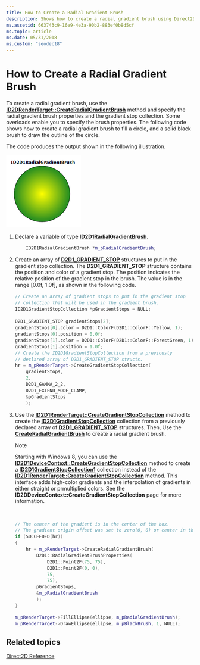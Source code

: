 ```yaml
---
title: How to Create a Radial Gradient Brush
description: Shows how to create a radial gradient brush using Direct2D.
ms.assetid: 663743c9-16e9-4e3a-90b2-883ef0b8d5cf
ms.topic: article
ms.date: 05/31/2018
ms.custom: "seodec18"
---
```


# How to Create a Radial Gradient Brush

To create a radial gradient brush, use the [**ID2DRenderTarget::CreateRadialGradientBrush**](/windows/desktop/api/d2d1/nf-d2d1-id2d1rendertarget-createradialgradientbrush(constd2d1_radial_gradient_brush_properties__id2d1gradientstopcollection_id2d1radialgradientbrush)) method and specify the radial gradient brush properties and the gradient stop collection. Some overloads enable you to specify the brush properties. The following code shows how to create a radial gradient brush to fill a circle, and a solid black brush to draw the outline of the circle.

The code produces the output shown in the following illustration.

![illustration of a circle filled with a radial gradient brush](images/brushes-ovw-radials.png)

1.  Declare a variable of type [**ID2D1RadialGradientBrush**](https://msdn.microsoft.com/library/Dd371529(v=VS.85).aspx).
    ```C++
        ID2D1RadialGradientBrush *m_pRadialGradientBrush;
    ```

    

2.  Create an array of [**D2D1\_GRADIENT\_STOP**](/windows/desktop/api/d2d1/ns-d2d1-d2d1_gradient_stop) structures to put in the gradient stop collection. The **D2D1\_GRADIENT\_STOP** structure contains the position and color of a gradient stop. The position indicates the relative position of the gradient stop in the brush. The value is in the range \[0.0f, 1.0f\], as shown in the following code.

    ```C++
    // Create an array of gradient stops to put in the gradient stop
    // collection that will be used in the gradient brush.
    ID2D1GradientStopCollection *pGradientStops = NULL;

    D2D1_GRADIENT_STOP gradientStops[2];
    gradientStops[0].color = D2D1::ColorF(D2D1::ColorF::Yellow, 1);
    gradientStops[0].position = 0.0f;
    gradientStops[1].color = D2D1::ColorF(D2D1::ColorF::ForestGreen, 1);
    gradientStops[1].position = 1.0f;
    // Create the ID2D1GradientStopCollection from a previously
    // declared array of D2D1_GRADIENT_STOP structs.
    hr = m_pRenderTarget->CreateGradientStopCollection(
        gradientStops,
        2,
        D2D1_GAMMA_2_2,
        D2D1_EXTEND_MODE_CLAMP,
        &pGradientStops
        );
    ```

    

3.  Use the [**ID2D1RenderTarget::CreateGradientStopCollection**](https://msdn.microsoft.com/library/Dd742781(v=VS.85).aspx) method to create the [**ID2D1GradientStopCollection**](https://msdn.microsoft.com/library/Dd316783(v=VS.85).aspx) collection from a previously declared array of [**D2D1\_GRADIENT\_STOP**](/windows/desktop/api/d2d1/ns-d2d1-d2d1_gradient_stop) structures. Then, Use the [**CreateRadialGradientBrush**](/windows/desktop/api/d2d1/nf-d2d1-id2d1rendertarget-createradialgradientbrush(constd2d1_radial_gradient_brush_properties__id2d1gradientstopcollection_id2d1radialgradientbrush)) to create a radial gradient brush.

    > [!Note]  
    > Starting with Windows 8, you can use the [**ID2D1DeviceContext::CreateGradientStopCollection**](https://msdn.microsoft.com/library/Hh404502(v=VS.85).aspx) method to create a [**ID2D1GradientStopCollection1**](https://msdn.microsoft.com/library/Hh446792(v=VS.85).aspx) collection instead of the [**ID2D1RenderTarget::CreateGradientStopCollection**](https://msdn.microsoft.com/library/Dd742781(v=VS.85).aspx) method. This interface adds high-color gradients and the interpolation of gradients in either straight or prmultiplied colors. See the **ID2DDeviceContext::CreateGradientStopCollection** page for more information.

     

    ```C++
    // The center of the gradient is in the center of the box.
    // The gradient origin offset was set to zero(0, 0) or center in this case.
    if (SUCCEEDED(hr))
    {
        hr = m_pRenderTarget->CreateRadialGradientBrush(
            D2D1::RadialGradientBrushProperties(
                D2D1::Point2F(75, 75),
                D2D1::Point2F(0, 0),
                75,
                75),
            pGradientStops,
            &m_pRadialGradientBrush
            );
    }
    ```

    

    ```C++
    m_pRenderTarget->FillEllipse(ellipse, m_pRadialGradientBrush);
    m_pRenderTarget->DrawEllipse(ellipse, m_pBlackBrush, 1, NULL);
    ```

    

## Related topics

<dl> <dt>

[Direct2D Reference](reference.md)
</dt> </dl>

 

 




